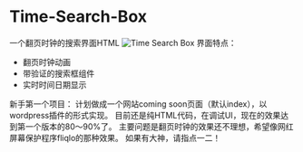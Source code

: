 # Time-Search-Box
一个翻页时钟的搜索界面HTML
![Time Search Box](https://github.com/user-attachments/assets/e4d2e4ba-654a-400f-9c95-021e1a2e7309)
 界面特点：
 - 翻页时钟动画
 - 带验证的搜索框组件
 - 实时时间日期显示

新手第一个项目：
计划做成一个网站coming soon页面（默认index），以wordpress插件的形式实现。
目前还是纯HTML代码，在调试UI，现在的效果达到第一个版本的80～90%了。
主要问题是翻页时钟的效果还不理想，希望像网红屏幕保护程序fliqlo的那种效果。
如果有大神，请指点一二！
